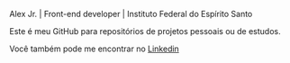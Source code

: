 Alex Jr. | Front-end developer | Instituto Federal do Espírito Santo

Este é meu GitHub para repositórios de projetos pessoais ou de estudos.

Você também pode me encontrar no <a href="https://www.linkedin.com/in/alexrossoni">Linkedin</a>

<!---
alexrossoni/alexrossoni is a ✨ special ✨ repository because its `README.md` (this file) appears on your GitHub profile.
You can click the Preview link to take a look at your changes.
--->
